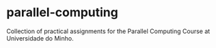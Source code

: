 # parallel-computing
Collection of practical assignments for the Parallel Computing Course at Universidade do Minho.

